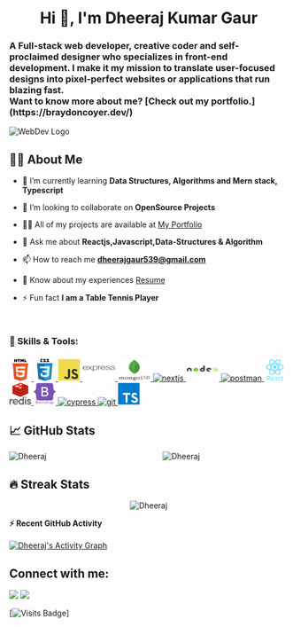 <h1 align="center">Hi 👋, I'm Dheeraj Kumar Gaur</h1>
<h3 align="left">A Full-stack web developer, creative coder and self-proclaimed designer who specializes in front-end development. I make it my mission to translate user-focused designs into pixel-perfect websites or applications that run blazing fast. <br>
Want to know more about me? [Check out my portfolio.](https://braydoncoyer.dev/)
</h3>

![WebDev Logo](http://www.azinovatechnologies.com/blog/wp-content/uploads/2016/03/web-development.jpg)

## 🙋‍♂️ About Me
- 🌱 I’m currently learning **Data Structures, Algorithms and Mern stack, Typescript**

- 👯 I’m looking to collaborate on **OpenSource Projects**

- 👨‍💻 All of my projects are available at [My Portfolio](https://sumit1998-portfolio.netlify.app/)

- 💬 Ask me about **Reactjs,Javascript,Data-Structures & Algorithm**

- 📫 How to reach me **dheerajgaur539@gmail.com**

- 📄 Know about my experiences [Resume](https://drive.google.com/file/d/1PIMYm2b3AyngVrghc8cBpe8fyLGl9IoI/view?usp=sharing)

- ⚡ Fun fact **I am a Table Tennis Player**
<br>

<h3 align="left">💼 Skills & Tools:</h3>
<p align="left"> 
  <a href="https://www.w3.org/html/" target="_blank" rel="noreferrer"> 
    <img src="https://raw.githubusercontent.com/devicons/devicon/master/icons/html5/html5-original-wordmark.svg" alt="html5" width="40" height="40"/> </a> 
  <a href="https://www.w3schools.com/css/" target="_blank" rel="noreferrer">
    <img src="https://raw.githubusercontent.com/devicons/devicon/master/icons/css3/css3-original-wordmark.svg" alt="css3" width="40" height="40"/> </a>
  <a href="https://developer.mozilla.org/en-US/docs/Web/JavaScript" target="_blank" rel="noreferrer"> 
    <img src="https://raw.githubusercontent.com/devicons/devicon/master/icons/javascript/javascript-original.svg" alt="javascript" width="40" height="40"/> </a>
   <a href="https://expressjs.com" target="_blank" rel="noreferrer"> 
    <img src="https://raw.githubusercontent.com/devicons/devicon/master/icons/express/express-original-wordmark.svg" alt="express" width="60" height="45"/> </a>
     <a href="https://www.mongodb.com/" target="_blank" rel="noreferrer"> 
    <img src="https://raw.githubusercontent.com/devicons/devicon/master/icons/mongodb/mongodb-original-wordmark.svg" alt="mongodb" width="60" height="40"/> </a> 
  <a href="https://nextjs.org/" target="_blank" rel="noreferrer"> 
    <img src="https://cdn.worldvectorlogo.com/logos/nextjs-2.svg" alt="nextjs" width="60" height="45"/> </a> 
  <a href="https://nodejs.org" target="_blank" rel="noreferrer"> 
    <img src="https://raw.githubusercontent.com/devicons/devicon/master/icons/nodejs/nodejs-original-wordmark.svg" alt="nodejs" width="60" height="45"/> </a> 
    <a href="https://postman.com" target="_blank" rel="noreferrer"> 
  <img src="https://www.vectorlogo.zone/logos/getpostman/getpostman-icon.svg" alt="postman" width="40" height="40"/> </a> 
  <a href="https://reactjs.org/" target="_blank" rel="noreferrer"> 
    <img src="https://raw.githubusercontent.com/devicons/devicon/master/icons/react/react-original-wordmark.svg" alt="react" width="40" height="40"/> </a>
  <a href="https://redis.io" target="_blank" rel="noreferrer"> 
    <img src="https://raw.githubusercontent.com/devicons/devicon/master/icons/redis/redis-original-wordmark.svg" alt="redis" width="40" height="40"/> </a>
  <a href="https://getbootstrap.com" target="_blank" rel="noreferrer"> 
    <img src="https://raw.githubusercontent.com/devicons/devicon/master/icons/bootstrap/bootstrap-plain-wordmark.svg" alt="bootstrap" width="40" height="40"/> </a> 
  <a href="https://www.cypress.io" target="_blank" rel="noreferrer"> <img src="https://raw.githubusercontent.com/simple-icons/simple-icons/6e46ec1fc23b60c8fd0d2f2ff46db82e16dbd75f/icons/cypress.svg" alt="cypress" width="40" height="40"/> </a> 
  <a href="https://git-scm.com/" target="_blank" rel="noreferrer">
    <img src="https://www.vectorlogo.zone/logos/git-scm/git-scm-icon.svg" alt="git" width="40" height="40"/> </a>
<!--   <a href="https://heroku.com" target="_blank" rel="noreferrer"> 
    <img src="https://www.vectorlogo.zone/logos/heroku/heroku-icon.svg" alt="heroku" width="40" height="40"/> </a>
  <a href="https://redux.js.org" target="_blank" rel="noreferrer"> 
    <img src="https://raw.githubusercontent.com/devicons/devicon/master/icons/redux/redux-original.svg" alt="redux" width="40" height="40"/> </a>  -->
  <a href="https://www.typescriptlang.org/" target="_blank" rel="noreferrer"> 
    <img src="https://raw.githubusercontent.com/devicons/devicon/master/icons/typescript/typescript-original.svg" alt="typescript" width="40" height="40"/> </a> 
</p>


## &#x1f4c8; GitHub Stats
<p align="left"> <img src="https://github-readme-stats.vercel.app/api?username=dheerajkumargaur&show_icons=true&theme=gotham" alt="Dheeraj" width = "45%" />
  <img align = "right" src="https://github-readme-stats.vercel.app/api/top-langs?username=dheerajkumargaur&custom_title=dheerajkumargaur&langs_count=10&show_icons=true&locale=en&layout=compact&theme=algolia" alt="Dheeraj" width = "45%"/>
  <br/>
<!--   <b>Note:</b> Top languages is only a metric of the languages my public code consists of and doesn't reflect experience or skill level. -->
  </p>
 
## 🔥 Streak Stats
<p align="center"><img src="https://github-readme-streak-stats.herokuapp.com/?user=dheerajkumargaur&theme=algolia" alt="Dheeraj" /></p>


  <summary><b>⚡ Recent GitHub Activity</b></summary>
  <br/>
   <a href="https://github.com/dheerajkumargaur"><img alt="Dheeraj's Activity Graph" src="https://activity-graph.herokuapp.com/graph?username=dheerajkumargaur&custom_title=dheerajkumargaur's%20Contribution%20Graph&theme=react-dark" /></a>
  <br/>
  
  
## Connect with me:
<p align="left">
<a href = "https://www.linkedin.com/in/dheeraj-gaur-784b69110//"><img src="https://img.icons8.com/fluent/48/000000/linkedin.png"/></a>
 <a href = "mailto:dheerajgaur539@gmail.com"><img src="https://img.icons8.com/fluent/48/000000/gmail.png"/></a>
</p>

[![Visits Badge](https://badges.pufler.dev/visits/dheerajkumargaur/dheerajkumargaur)]
